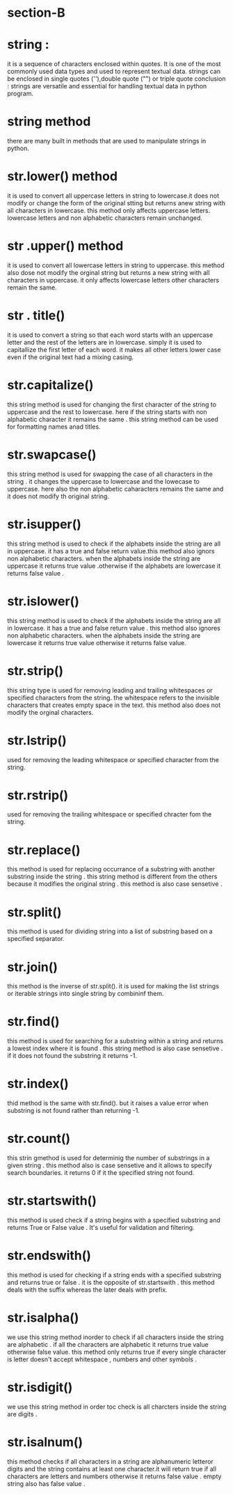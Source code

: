 # section-B
# string : 
it is a sequence of characters enclosed within quotes. It is one of the most commonly used data types and used to represent textual data.
strings can be enclosed in single quotes (''),double quote ("") or triple quote
conclusion : strings are versatile and essential for handling textual data in python program.
# string method 
there are many built in methods that are used to manipulate strings in python.
# str.lower() method
it is used to convert all uppercase letters in string to lowercase.it does not modify or change the form of the original stting but returns anew string with all characters in lowercase. this method only affects uppercase letters. lowercase letters and non alphabetic characters remain unchanged. 
# str .upper() method 
it is used to convert all lowercase letters in string to uppercase. this method also dose not modify the orginal string but returns a new string with all characters in uppercase. it only affects lowercase letters other characters remain the same. 
# str . title()
it is used to convert a string so that each word starts with an uppercase letter and the rest of the letters are in lowercase. simply it is used to capitallize the first letter of each word. it makes all other letters lower case even if the original text had a mixing casing.
# str.capitalize()
this string method is used for changing the first character of the string to uppercase and the rest to lowercase. here if the string starts with non alphabetic character it remains the same . this string method can be used for formatting names anad titles.
# str.swapcase()
this string method is used for swapping the case of all characters in the string . it changes the uppercase to lowercase and the lowecase to uppercase. here also the non alphabetic caharacters remains the same and it does not modify th original string.
# str.isupper()
this string method is used to check if the alphabets inside the string are all in uppercase.
it has a true and false return value.this method also ignors non alphabetic characters. when the alphabets inside the string are uppercase it returns true value .otherwise if the alphabets are lowercase it returns false value .
# str.islower()
this string method is used to check if the alphabets inside the string are all in lowercase. it has a true and false return value . this method also ignores non alphabetic characters. when the alphabets inside the string are lowercase it returns true value otherwise it returns false value.
# str.strip()
this string type is used for removing leading and trailing whitespaces or specified characters from the string. the whitespace refers to the invisible characters that creates empty space in the text. this method also does not modify the orginal characters.
# str.lstrip()
used for removing the leading whitespace or specified character from the string.
# str.rstrip()
used for removing the trailing whitespace or specified chracter fom the string.
# str.replace()
this method is used for replacing occurrance of a substring with another substring inside the string .  this string method is different from the others because it modifies the original string . this method is also case sensetive .
# str.split()
this method is used for dividing string into a list of substring based on a specified separator.
# str.join()
this method is the inverse of str.split(). it is used for making the list strings or iterable strings into single string by combininf them.
 # str.find() 
 this method is used for searching for a substring within a string and returns a lowest index where it is found . this string method is also case sensetive . if it does not found the substring it returns -1.
 # str.index()
 thid method is the same with str.find(). but it raises a value error when substring is not found rather than returning -1.
 # str.count()
 this strin gmethod is used for determinig the number of substrings in a given string . this method also is case sensetive and it allows to specify search boundaries. it returns 0 if it the specified string not found.
 # str.startswith()
 this method is used check if a string begins with a specified substring and returns True or False value . It's useful for validation and  filtering.
 # str.endswith()
 this method is used for checking if a string ends with a specified substring and returns true or false . it is the opposite of str.startswith . this method deals with the suffix whereas the later deals with prefix.
 # str.isalpha()
 we use this string method inorder to check if all characters inside the string are alphabetic . if all the characters are alphabetic it returns true value otherwise false value. this method only returns true if every single character is letter doesn't accept whitespace , numbers and other symbols .
 # str.isdigit()
 we use this string method in order toc check is all charcters inside the string are digits .
 # str.isalnum()
 this method checks if all characters in a string are alphanumeric letteror digits and the string contains at least one character.it will return true if all characters are letters and numbers otherwise it returns false value . empty string also has false value .
